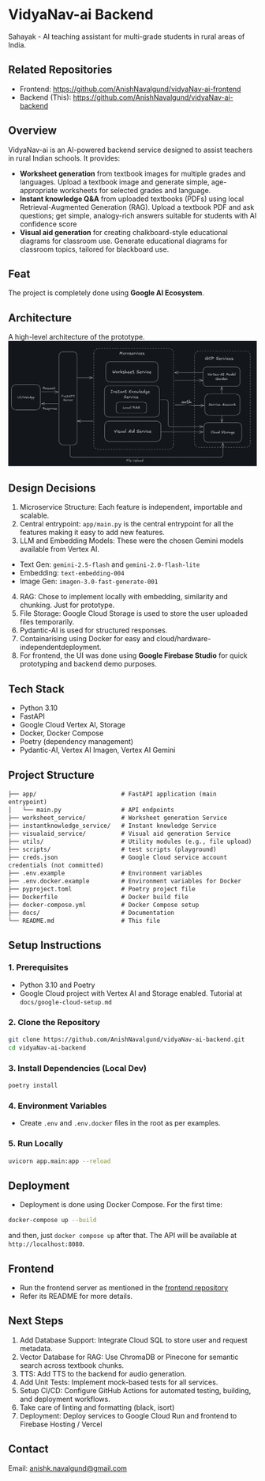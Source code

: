 # VidyaNav-ai Backend

Sahayak - AI teaching assistant for multi-grade students in rural areas of India.

## Related Repositories
- Frontend: https://github.com/AnishNavalgund/vidyaNav-ai-frontend
- Backend (This): https://github.com/AnishNavalgund/vidyaNav-ai-backend

## Overview
VidyaNav-ai is an AI-powered backend service designed to assist teachers in rural Indian schools. It provides:
- **Worksheet generation** from textbook images for multiple grades and languages. Upload a textbook image and generate simple, age-appropriate worksheets for selected grades and language.
- **Instant knowledge Q&A** from uploaded textbooks (PDFs) using local Retrieval-Augmented Generation (RAG). Upload a textbook PDF and ask questions; get simple, analogy-rich answers suitable for students with AI confidence score
- **Visual aid generation** for creating chalkboard-style educational diagrams for classroom use. Generate educational diagrams for classroom topics, tailored for blackboard use.

## Feat
The project is completely done using **Google AI Ecosystem**. 

## Architecture
A high-level architecture of the prototype.
![Architecture](docs/architecture.png)


## Design Decisions
1. Microservice Structure: Each feature is independent, importable and scalable.
2. Central entrypoint: `app/main.py` is the central entrypoint for all the features making it easy to add new features.
3. LLM and Embedding Models: These were the chosen Gemini models available from Vertex AI. 
 - Text Gen: `gemini-2.5-flash` and `gemini-2.0-flash-lite`
 - Embedding: `text-embedding-004`
 - Image Gen: `imagen-3.0-fast-generate-001`
4. RAG: Chose to implement locally with embedding, similarity and chunking. Just for prototype.  
5. File Storage: Google Cloud Storage is used to store the user uploaded files temporarily.
6. Pydantic-AI is used for structured responses. 
7. Containarising using Docker for easy and cloud/hardware-independentdeployment.
8. For frontend, the UI was done using **Google Firebase Studio** for quick prototyping and backend demo purposes. 

## Tech Stack
- Python 3.10
- FastAPI
- Google Cloud Vertex AI, Storage
- Docker, Docker Compose
- Poetry (dependency management)
- Pydantic-AI, Vertex AI Imagen, Vertex AI Gemini

## Project Structure
```
├── app/                        # FastAPI application (main entrypoint)
│   └── main.py                 # API endpoints
├── worksheet_service/          # Worksheet generation Service
├── instantknowledge_service/   # Instant knowledge Service
├── visualaid_service/          # Visual aid generation Service
├── utils/                      # Utility modules (e.g., file upload)
├── scripts/                    # test scripts (playground)
├── creds.json                  # Google Cloud service account credentials (not committed)
├── .env.example                # Environment variables 
├── .env.docker.example         # Environment variables for Docker 
├── pyproject.toml              # Poetry project file
├── Dockerfile                  # Docker build file
├── docker-compose.yml          # Docker Compose setup
├── docs/                       # Documentation
└── README.md                   # This file
```

## Setup Instructions

### 1. Prerequisites
- Python 3.10 and Poetry
- Google Cloud project with Vertex AI and Storage enabled. Tutorial at `docs/google-cloud-setup.md`

### 2. Clone the Repository
```bash
git clone https://github.com/AnishNavalgund/vidyaNav-ai-backend.git
cd vidyaNav-ai-backend
```

### 3. Install Dependencies (Local Dev)
```bash
poetry install
```

### 4. Environment Variables
- Create `.env` and `.env.docker` files in the root as per examples. 

### 5. Run Locally
```bash
uvicorn app.main:app --reload
```

## Deployment
- Deployment is done using Docker Compose. For the first time:
```bash
docker-compose up --build
```
and then, just `docker compose up` after that.
The API will be available at `http://localhost:8080`.

## Frontend
- Run the frontend server as mentioned in the [frontend repository](https://github.com/AnishNavalgund/vidyaNav-ai-frontend)
- Refer its README for more details.

## Next Steps
1. Add Database Support: Integrate Cloud SQL to store user and request metadata.
2. Vector Database for RAG: Use ChromaDB or Pinecone for semantic search across textbook chunks.
3. TTS: Add TTS to the backend for audio generation.
4. Add Unit Tests: Implement mock-based tests for all services. 
5. Setup CI/CD: Configure GitHub Actions for automated testing, building, and deployment workflows.
6. Take care of linting and formatting (black, isort)
7. Deployment: Deploy services to Google Cloud Run and frontend to Firebase Hosting / Vercel

## Contact
Email: anishk.navalgund@gmail.com